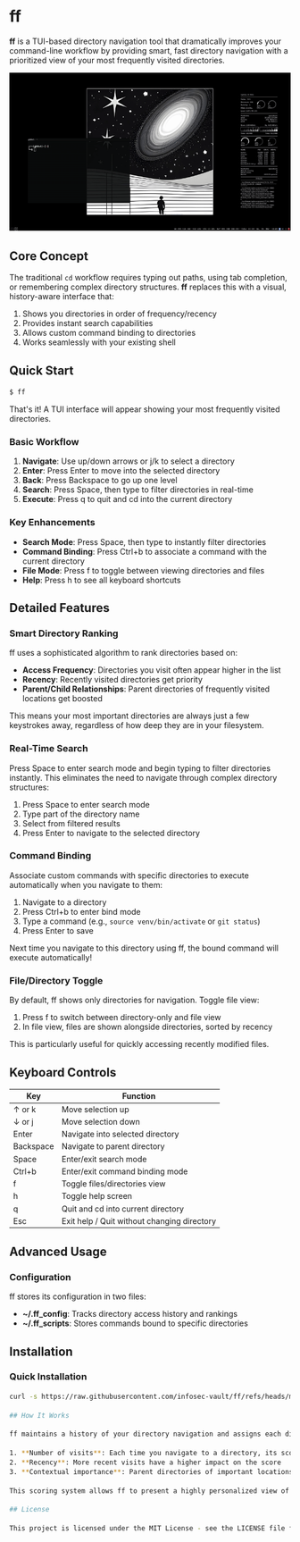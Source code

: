 # ff

**ff** is a TUI-based directory navigation tool that dramatically improves your command-line workflow by providing smart, fast directory navigation with a prioritized view of your most frequently visited directories.

![ff screenshot](example.gif)

## Core Concept

The traditional `cd` workflow requires typing out paths, using tab completion, or remembering complex directory structures. **ff** replaces this with a visual, history-aware interface that:

1. Shows you directories in order of frequency/recency
2. Provides instant search capabilities
3. Allows custom command binding to directories
4. Works seamlessly with your existing shell

## Quick Start

```bash
$ ff
```

That's it! A TUI interface will appear showing your most frequently visited directories.

### Basic Workflow

1. **Navigate**: Use up/down arrows or j/k to select a directory
2. **Enter**: Press Enter to move into the selected directory
3. **Back**: Press Backspace to go up one level
4. **Search**: Press Space, then type to filter directories in real-time
5. **Execute**: Press q to quit and cd into the current directory

### Key Enhancements

- **Search Mode**: Press Space, then type to instantly filter directories
- **Command Binding**: Press Ctrl+b to associate a command with the current directory
- **File Mode**: Press f to toggle between viewing directories and files
- **Help**: Press h to see all keyboard shortcuts

## Detailed Features

### Smart Directory Ranking

ff uses a sophisticated algorithm to rank directories based on:

- **Access Frequency**: Directories you visit often appear higher in the list
- **Recency**: Recently visited directories get priority
- **Parent/Child Relationships**: Parent directories of frequently visited locations get boosted

This means your most important directories are always just a few keystrokes away, regardless of how deep they are in your filesystem.

### Real-Time Search

Press Space to enter search mode and begin typing to filter directories instantly. This eliminates the need to navigate through complex directory structures:

1. Press Space to enter search mode
2. Type part of the directory name
3. Select from filtered results
4. Press Enter to navigate to the selected directory

### Command Binding

Associate custom commands with specific directories to execute automatically when you navigate to them:

1. Navigate to a directory
2. Press Ctrl+b to enter bind mode
3. Type a command (e.g., `source venv/bin/activate` or `git status`)
4. Press Enter to save

Next time you navigate to this directory using ff, the bound command will execute automatically!

### File/Directory Toggle

By default, ff shows only directories for navigation. Toggle file view:

1. Press f to switch between directory-only and file view
2. In file view, files are shown alongside directories, sorted by recency

This is particularly useful for quickly accessing recently modified files.

## Keyboard Controls

| Key       | Function                                    |
| --------- | ------------------------------------------- |
| ↑ or k    | Move selection up                           |
| ↓ or j    | Move selection down                         |
| Enter     | Navigate into selected directory            |
| Backspace | Navigate to parent directory                |
| Space     | Enter/exit search mode                      |
| Ctrl+b    | Enter/exit command binding mode             |
| f         | Toggle files/directories view               |
| h         | Toggle help screen                          |
| q         | Quit and cd into current directory          |
| Esc       | Exit help / Quit without changing directory |

## Advanced Usage

### Configuration

ff stores its configuration in two files:

- **~/.ff_config**: Tracks directory access history and rankings
- **~/.ff_scripts**: Stores commands bound to specific directories

## Installation

### Quick Installation

```bash
curl -s https://raw.githubusercontent.com/infosec-vault/ff/refs/heads/main/ff.sh | sh

## How It Works

ff maintains a history of your directory navigation and assigns each directory a score based on:

1. **Number of visits**: Each time you navigate to a directory, its score increases
2. **Recency**: More recent visits have a higher impact on the score
3. **Contextual importance**: Parent directories of important locations get boosted scores

This scoring system allows ff to present a highly personalized view of your filesystem, prioritizing the directories that matter most to your workflow.

## License

This project is licensed under the MIT License - see the LICENSE file for details.
```
